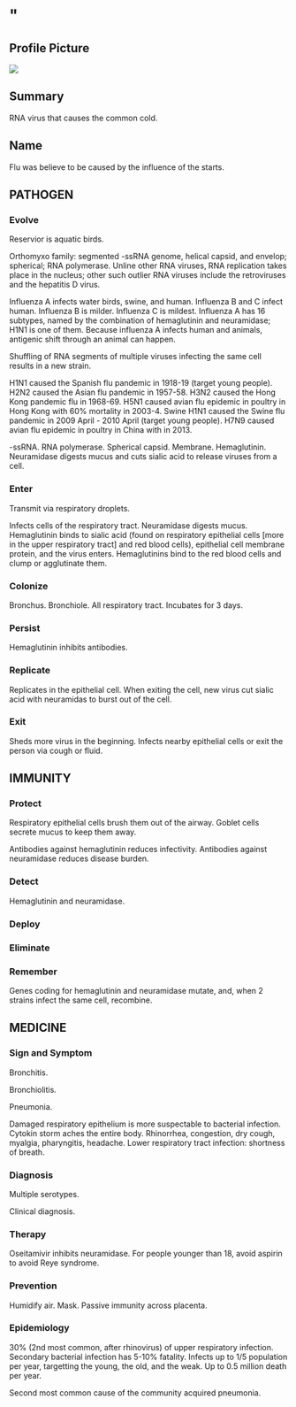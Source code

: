 # "

## Profile Picture

![](1.jpeg)

## Summary

RNA virus that causes the common cold.

## Name

Flu was believe to be caused by the influence of the starts.

## PATHOGEN

### Evolve

Reservior is aquatic birds.

Orthomyxo family: segmented -ssRNA genome, helical capsid, and envelop; spherical; RNA polymerase.
Unline other RNA viruses, RNA replication takes place in the nucleus; other such outlier RNA viruses include the retroviruses and the hepatitis D virus.

Influenza A infects water birds, swine, and human.
Influenza B and C infect human.
Influenza B is milder.
Influenza C is mildest.
Influenza A has 16 subtypes, named by the combination of hemaglutinin and neuramidase; H1N1 is one of them.
Because influenza A infects human and animals, antigenic shift through an animal can happen.

Shuffling of RNA segments of multiple viruses infecting the same cell results in a new strain.

H1N1 caused the Spanish flu pandemic in 1918-19 (target young people).
H2N2 caused the Asian flu pandemic in 1957-58.
H3N2 caused the Hong Kong pandemic flu in 1968-69.
H5N1 caused avian flu epidemic in poultry in Hong Kong with 60% mortality in 2003-4.
Swine H1N1 caused the Swine flu pandemic in 2009 April - 2010 April (target young people).
H7N9 caused avian flu epidemic in poultry in China with in 2013.

-ssRNA.
RNA polymerase.
Spherical capsid.
Membrane.
Hemaglutinin.
Neuramidase digests mucus and cuts sialic acid to release viruses from a cell.

### Enter

Transmit via respiratory droplets.

Infects cells of the respiratory tract.
Neuramidase digests mucus.
Hemaglutinin binds to sialic acid (found on respiratory epithelial cells [more in the upper respiratory tract] and red blood cells), epithelial cell membrane protein, and the virus enters.
Hemaglutinins bind to the red blood cells and clump or agglutinate them.

### Colonize

Bronchus.
Bronchiole.
All respiratory tract.
Incubates for 3 days.

### Persist

Hemaglutinin inhibits antibodies.

### Replicate

Replicates in the epithelial cell.
When exiting the cell, new virus cut sialic acid with neuramidas to burst out of the cell.

### Exit

Sheds more virus in the beginning.
Infects nearby epithelial cells or exit the person via cough or fluid.

## IMMUNITY

### Protect

Respiratory epithelial cells brush them out of the airway.
Goblet cells secrete mucus to keep them away.

Antibodies against hemaglutinin reduces infectivity.
Antibodies against neuramidase reduces disease burden.

### Detect

Hemaglutinin and neuramidase.

### Deploy

### Eliminate

### Remember

Genes coding for hemaglutinin and neuramidase mutate, and, when 2 strains infect the same cell, recombine.

## MEDICINE

### Sign and Symptom

Bronchitis.

Bronchiolitis.

Pneumonia.

Damaged respiratory epithelium is more suspectable to bacterial infection.
Cytokin storm aches the entire body.
Rhinorrhea, congestion, dry cough, myalgia, pharyngitis, headache.
Lower respiratory tract infection: shortness of breath.

### Diagnosis

Multiple serotypes.

Clinical diagnosis.

### Therapy

Oseitamivir inhibits neuramidase.
For people younger than 18, avoid aspirin to avoid Reye syndrome.

### Prevention

Humidify air.
Mask.
Passive immunity across placenta.

### Epidemiology

30% (2nd most common, after rhinovirus) of upper respiratory infection.
Secondary bacterial infection has 5-10% fatality.
Infects up to 1/5 population per year, targetting the young, the old, and the weak.
Up to 0.5 million death per year.

Second most common cause of the community acquired pneumonia.

